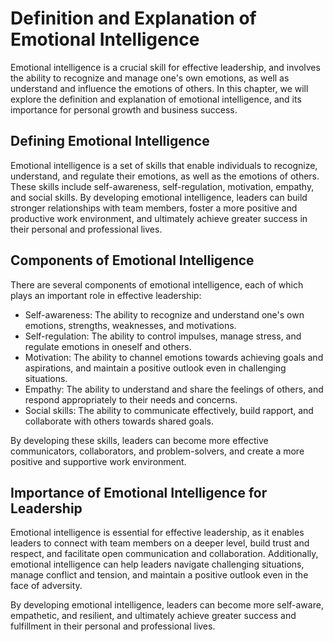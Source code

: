 # Definition and Explanation of Emotional Intelligence

Emotional intelligence is a crucial skill for effective leadership, and involves the ability to recognize and manage one's own emotions, as well as understand and influence the emotions of others. In this chapter, we will explore the definition and explanation of emotional intelligence, and its importance for personal growth and business success.

Defining Emotional Intelligence
-------------------------------

Emotional intelligence is a set of skills that enable individuals to recognize, understand, and regulate their emotions, as well as the emotions of others. These skills include self-awareness, self-regulation, motivation, empathy, and social skills. By developing emotional intelligence, leaders can build stronger relationships with team members, foster a more positive and productive work environment, and ultimately achieve greater success in their personal and professional lives.

Components of Emotional Intelligence
------------------------------------

There are several components of emotional intelligence, each of which plays an important role in effective leadership:

* Self-awareness: The ability to recognize and understand one's own emotions, strengths, weaknesses, and motivations.
* Self-regulation: The ability to control impulses, manage stress, and regulate emotions in oneself and others.
* Motivation: The ability to channel emotions towards achieving goals and aspirations, and maintain a positive outlook even in challenging situations.
* Empathy: The ability to understand and share the feelings of others, and respond appropriately to their needs and concerns.
* Social skills: The ability to communicate effectively, build rapport, and collaborate with others towards shared goals.

By developing these skills, leaders can become more effective communicators, collaborators, and problem-solvers, and create a more positive and supportive work environment.

Importance of Emotional Intelligence for Leadership
---------------------------------------------------

Emotional intelligence is essential for effective leadership, as it enables leaders to connect with team members on a deeper level, build trust and respect, and facilitate open communication and collaboration. Additionally, emotional intelligence can help leaders navigate challenging situations, manage conflict and tension, and maintain a positive outlook even in the face of adversity.

By developing emotional intelligence, leaders can become more self-aware, empathetic, and resilient, and ultimately achieve greater success and fulfillment in their personal and professional lives.
